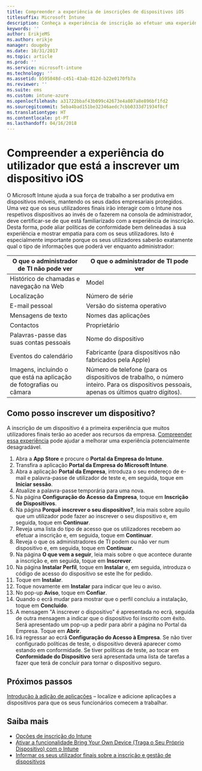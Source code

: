 ```yaml
---
title: Compreender a experiência de inscrições de dispositivos iOS
titlesuffix: Microsoft Intune
description: Conheça a experiência de inscrição ao efetuar uma experiência de inscrição completa de um dispositivo iOS.
keywords: ''
author: ErikjeMS
ms.author: erikje
manager: dougeby
ms.date: 10/31/2017
ms.topic: article
ms.prod: ''
ms.service: microsoft-intune
ms.technology: ''
ms.assetid: b595848d-c451-43ab-812d-b22e0170fb7a
ms.reviewer: ''
ms.suite: ems
ms.custom: intune-azure
ms.openlocfilehash: a31722bbaf43b099c42673e4a807a8e896bf1fd2
ms.sourcegitcommit: 5eba4bad151be32346aedc7cbb0333d71934f8cf
ms.translationtype: HT
ms.contentlocale: pt-PT
ms.lasthandoff: 04/16/2018
---
```

# <a name="understand-the-users-experience-enrolling-an-ios-device"></a>Compreender a experiência do utilizador que está a inscrever um dispositivo iOS

O Microsoft Intune ajuda a sua força de trabalho a ser produtiva em dispositivos móveis, mantendo os seus dados empresariais protegidos. Uma vez que os seus utilizadores finais irão interagir com o Intune nos respetivos dispositivos ao invés de o fazerem na consola de administrador, deve certificar-se de que está familiarizado com a experiência de inscrição. Desta forma, pode aliar políticas de conformidade bem delineadas à sua experiência e mostrar empatia para com os seus utilizadores. Isto é especialmente importante porque os seus utilizadores saberão exatamente qual o tipo de informações que poderá ver enquanto administrador:

| O que o administrador de TI não pode ver | O que o administrador de TI pode ver |
|---|---|
| Histórico de chamadas e navegação na Web | Model |
| Localização | Número de série |
| E-mail pessoal | Versão do sistema operativo |
| Mensagens de texto | Nomes das aplicações |
| Contactos | Proprietário |
| Palavras-passe das suas contas pessoais | Nome do dispositivo |
| Eventos do calendário | Fabricante (para dispositivos não fabricados pela Apple) |
| Imagens, incluindo o que está na aplicação de fotografias ou câmara | Número de telefone (para os dispositivos de trabalho, o número inteiro. Para os dispositivos pessoais, apenas os últimos quatro dígitos). |

## <a name="how-do-i-enroll-a-device"></a>Como posso inscrever um dispositivo?

A inscrição de um dispositivo é a primeira experiência que muitos utilizadores finais terão ao aceder aos recursos da empresa. [Compreender essa experiência](end-user-educate.md) pode ajudar a melhorar uma experiência potencialmente desagradável.

1. Abra a **App Store** e procure o **Portal da Empresa do Intune**.
2. Transfira a aplicação **Portal da Empresa do Microsoft Intune**.
3. Abra a aplicação **Portal da Empresa**, introduza o seu endereço de e-mail e palavra-passe de utilizador de teste e, em seguida, toque em **Iniciar sessão**.
4. Atualize a palavra-passe temporária para uma nova.
5. Na página **Configuração do Acesso da Empresa**, toque em **Inscrição de Dispositivos**.
6. Na página **Porquê inscrever o seu dispositivo?**, leia mais sobre aquilo que um utilizador pode fazer ao inscrever o seu dispositivo e, em seguida, toque em **Continuar**.
7. Reveja uma lista do tipo de acesso que os utilizadores recebem ao efetuar a inscrição e, em seguida, toque em **Continuar**.
8. Reveja o que os administradores de TI podem ou não ver num dispositivo e, em seguida, toque em **Continuar**.
9. Na página **O que vem a seguir**, leia mais sobre o que acontece durante a inscrição e, em seguida, toque em **Inscrever**.
10. Na página **Instalar Perfil**, toque em **Instalar** e, em seguida, introduza o código de acesso do dispositivo se este lhe for pedido.
11. Toque em **Instalar**.
12. Toque novamente em **Instalar** para indicar que leu o aviso.
13. No pop-up **Aviso**, toque em **Confiar**.
14. Quando o ecrã mudar para mostrar que o perfil concluiu a instalação, toque em **Concluído**.
15. A mensagem "A inscrever o dispositivo" é apresentada no ecrã, seguida de outra mensagem a indicar que o dispositivo foi inscrito com êxito. Será apresentado um pop-up a pedir para abrir a página no Portal da Empresa. Toque em **Abrir**.
16. Irá regressar ao ecrã **Configuração do Acesso à Empresa**. Se não tiver configurado políticas de teste, o dispositivo deverá aparecer como estando em conformidade. Se tiver políticas de teste, ao tocar em **Conformidade do Dispositivo** será apresentada uma lista de tarefas a fazer que terá de concluir para tornar o dispositivo seguro.

## <a name="next-steps"></a>Próximos passos

[Introdução à adição de aplicações](get-started-apps.md) – localize e adicione aplicações a dispositivos para que os seus funcionários comecem a trabalhar.

## <a name="learn-more"></a>Saiba mais

* [Opções de inscrição do Intune](enrollment-options.md)
* [Ativar a funcionalidade Bring Your Own Device (Traga o Seu Próprio Dispositivo) com o Intune](byod-enable.md)
* [Informar os seus utilizador finais sobre a inscrição e gestão de dispositivos](end-user-educate.md)
